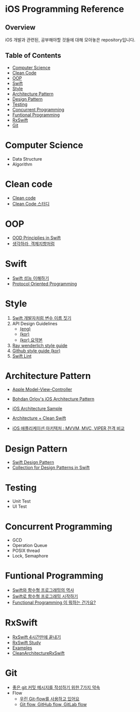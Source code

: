 # iOS Programming Reference

## Overview

iOS 개발과 관련된, 공부해야할 것들에 대해 모아놓은 repository입니다.

## Table of Contents

- [Computer Science](#Computer_Science)
- [Clean Code](#Clean_code)
- [OOP](#OOP)
- [Swift](Swift)
- [Style](#Style)
- [Architecture Pattern](#Architecture_Pattern)
- [Design Pattern](#Design_Pattern)
- [Testing](#Testing)
- [Concurrent Programming](#Concurrent_Programming)
- [Funtional Programming](#Funtional_Programming)
- [RxSwift](#RxSwift)
- [Git](#Git)

# Computer Science

- Data Structure
- Algorithm

# Clean code

- [Clean code](https://g.co/kgs/JYnTVF)
- [Clean Code 스터디](https://github.com/Yooii-Studios/Clean-Code)

# OOP

- [OOD Principlies in Swift](https://github.com/ochococo/OOD-Principles-In-Swift)
- [생각하라, 객체지향처럼](http://woowabros.github.io/study/2016/07/07/think_object_oriented.html)

# Swift

- [Swift 성능 이해하기](https://academy.realm.io/kr/posts/letswift-swift-performance/)
- [Protocol Oriented Programming](https://www.slideshare.net/slideshow/embed_code/key/JnOqM0ODnB27EB)

# Style

1. [Swift 개발자처럼 변수 이름 짓기](https://soojin.ro/blog/english-for-developers-swift)
2. API Design Guidelines
   - [(eng)](https://swift.org/documentation/api-design-guidelines/)
   - [(kor)](https://minsone.github.io/swift-internals/api-design-guidelines/?utm_source=soojinro&utm_medium=referral)
   - [(kor) 요약본](https://soojin.ro/blog/swift-api-design-guidelines-abbr)
3. [Ray wenderlich style guide](https://github.com/raywenderlich/swift-style-guide)
4. [Github style guide (kor)](https://github.com/minsOne/swift-style-guide/blob/master/README_KR.md)
5. [Swift Lint](https://github.com/realm/SwiftLint)

# Architecture Pattern

- [Apple Model-View-Controller](https://developer.apple.com/library/archive/documentation/General/Conceptual/DevPedia-CocoaCore/MVC.html)

- [Bohdan Orlov's iOS Architecture Pattern](https://medium.com/ios-os-x-development/ios-architecture-patterns-ecba4c38de52)
- [iOS Architecture Sample](https://github.com/giftbott/iOS-Architecture-Sample)
- [Architecture + Clean Swift](https://tv.naver.com/v/4980400)
- [iOS 애플리케이션 아키텍처 : MVVM, MVC, VIPER 전격 비교](https://academy.realm.io/kr/posts/krzysztof-zablocki-mDevCamp-ios-architecture-mvvm-mvc-viper/)

# Design Pattern

- [Swift Design Pattern](https://github.com/ochococo/Design-Patterns-In-Swift)
- [Collection for Design Patterns in Swift](https://medium.com/swiftworld/collection-for-design-patterns-in-swift-67265359aa47)

# Testing

- Unit Test
- UI Test

# Concurrent Programming

- GCD
- Operation Queue
- POSIX thread
- Lock, Semaphore

# Funtional Programming
- [Swift와 함수형 프로그래밍의 역사](https://academy.realm.io/kr/posts/tryswift-rob-napier-swift-legacy-functional-programming/)
- [Swift로 함수형 프로그래밍 시작하기](https://www.youtube.com/watch?v=H9aCQt2SPpQ)
- [Functional Programming 이 뭐하는 건가요?](https://www.youtube.com/watch?time_continue=2&v=HZkqMiwT-5A)

# RxSwift

- [RxSwift 4시간만에 끝내기](https://www.youtube.com/watch?v=w5Qmie-GbiA&list=PL03rJBlpwTaAh5zfc8KWALc3ADgugJwjq)
- [RxSwift Study](https://github.com/fimuxd/RxSwift)
- [Examples](https://github.com/DroidsOnRoids/RxSwiftExamples)
- [CleanArchitectureRxSwift](https://github.com/sergdort/CleanArchitectureRxSwift)

# Git

- [좋은 git 커밋 메시지를 작성하기 위한 7가지 약속](https://meetup.toast.com/posts/106)
- Flow
  - [우린 Git-flow를 사용하고 있어요](http://woowabros.github.io/experience/2017/10/30/baemin-mobile-git-branch-strategy.html)
  - [Git flow, GitHub flow, GitLab flow](https://ujuc.github.io/2015/12/16/git-flow-github-flow-gitlab-flow/)
